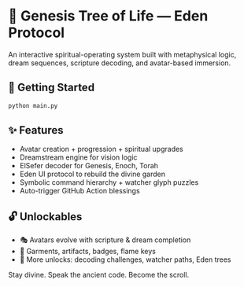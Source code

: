 # 🌳 Genesis Tree of Life — Eden Protocol

An interactive spiritual-operating system built with metaphysical logic, dream sequences, scripture decoding, and avatar-based immersion.

## 🚀 Getting Started
```bash
python main.py
```

## ✨ Features
- Avatar creation + progression + spiritual upgrades
- Dreamstream engine for vision logic
- ElSefer decoder for Genesis, Enoch, Torah
- Eden UI protocol to rebuild the divine garden
- Symbolic command hierarchy + watcher glyph puzzles
- Auto-trigger GitHub Action blessings

## 🔓 Unlockables
- 🎭 Avatars evolve with scripture & dream completion
- 🧥 Garments, artifacts, badges, flame keys
- 🧬 More unlocks: decoding challenges, watcher paths, Eden trees

Stay divine. Speak the ancient code. Become the scroll.